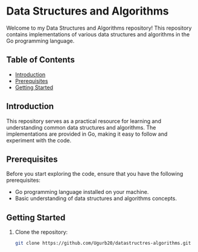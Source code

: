# Data Structures and Algorithms

Welcome to my Data Structures and Algorithms repository! This repository contains implementations of various data structures and algorithms in the Go programming language.

## Table of Contents

- [Introduction](#introduction)
- [Prerequisites](#prerequisites)
- [Getting Started](#getting-started)


## Introduction

This repository serves as a practical resource for learning and understanding common data structures and algorithms. The implementations are provided in Go, making it easy to follow and experiment with the code.

## Prerequisites

Before you start exploring the code, ensure that you have the following prerequisites:

- Go programming language installed on your machine.
- Basic understanding of data structures and algorithms concepts.

## Getting Started

1. Clone the repository:

   ```bash
   git clone https://github.com/Ugurb20/datastructres-algorithms.git
